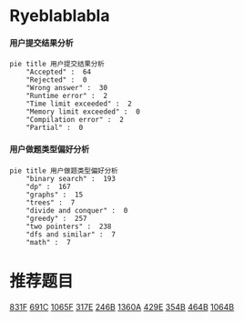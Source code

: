# Ryeblablabla

<!-- tabs:start -->



#### **用户提交结果分析**

```mermaid
pie title 用户提交结果分析
    "Accepted" :  64
    "Rejected" :  0
    "Wrong answer" :  30
    "Runtime error" :  2
    "Time limit exceeded" :  2
    "Memory limit exceeded" :  0
    "Compilation error" :  2
    "Partial" :  0
```

#### **用户做题类型偏好分析**

```mermaid
pie title 用户做题类型偏好分析
    "binary search" :  193
    "dp" :  167
    "graphs" :  15
    "trees" :  7
    "divide and conquer" :  0
    "greedy" :  257
    "two pointers" :  238
    "dfs and similar" :  7
    "math" :  7
```



<!-- tabs:end -->
# 推荐题目
[831F](https://codeforces.com/contest/831/problem/F)
[691C](https://codeforces.com/contest/691/problem/C)
[1065F](https://codeforces.com/contest/1065/problem/F)
[317E](https://codeforces.com/contest/317/problem/E)
[246B](https://codeforces.com/contest/246/problem/B)
[1360A](https://codeforces.com/contest/1360/problem/A)
[429E](https://codeforces.com/contest/429/problem/E)
[354B](https://codeforces.com/contest/354/problem/B)
[464B](https://codeforces.com/contest/464/problem/B)
[1064B](https://codeforces.com/contest/1064/problem/B)
